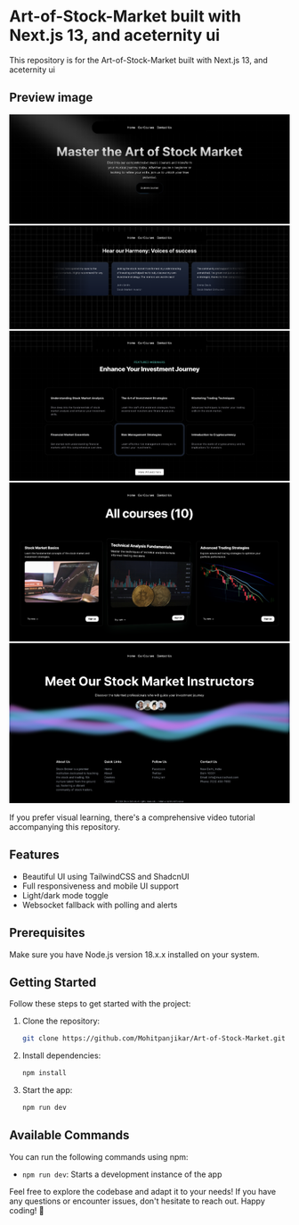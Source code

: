 #  Art-of-Stock-Market built with Next.js 13, and aceternity ui

This repository is for the Art-of-Stock-Market built with Next.js 13, and aceternity ui

## Preview image
![Screenshot](https://github.com/Mohitpanjikar/art-of-stockmarket/blob/main/img1.png)
![Screenshot](https://github.com/Mohitpanjikar/art-of-stockmarket/blob/main/img2.png)
![Screenshot](https://github.com/Mohitpanjikar/art-of-stockmarket/blob/main/img3.png)
![Screenshot](https://github.com/Mohitpanjikar/art-of-stockmarket/blob/main/img5.png)
![Screenshot](https://github.com/Mohitpanjikar/art-of-stockmarket/blob/main/img4.png)




If you prefer visual learning, there's a comprehensive video tutorial accompanying this repository.

## Features

- Beautiful UI using TailwindCSS and ShadcnUI
- Full responsiveness and mobile UI support
- Light/dark mode toggle
- Websocket fallback with polling and alerts

## Prerequisites

Make sure you have Node.js version 18.x.x installed on your system.

## Getting Started

Follow these steps to get started with the project:

1. Clone the repository:
   ```bash
   git clone https://github.com/Mohitpanjikar/Art-of-Stock-Market.git
   ```

2. Install dependencies:
   ```bash
   npm install

5. Start the app:
   ```bash
   npm run dev
   ```

## Available Commands

You can run the following commands using npm:

- `npm run dev`: Starts a development instance of the app

Feel free to explore the codebase and adapt it to your needs! If you have any questions or encounter issues, don't hesitate to reach out. Happy coding! 🚀
